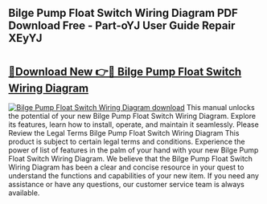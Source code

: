 ## Bilge Pump Float Switch Wiring Diagram PDF Download Free - Part-oYJ User Guide Repair XEyYJ

# <h2><a href="http://dfpbts.blite.top/?on=Bilge+Pump+Float+Switch+Wiring+Diagram">🔗Download New 👉🔴 Bilge Pump Float Switch Wiring Diagram</a></h2>

[![Bilge Pump Float Switch Wiring Diagram download](https://i.imgur.com/lujVjoI.png)](http://dfpbts.blite.top/?on=Bilge+Pump+Float+Switch+Wiring+Diagram)
This manual unlocks the potential of your new Bilge Pump Float Switch Wiring Diagram. Explore its features, learn how to install, operate, and maintain it seamlessly. Please Review the Legal Terms Bilge Pump Float Switch Wiring Diagram This product is subject to certain legal terms and conditions. Experience the power of list of features in the palm of your hand with your new Bilge Pump Float Switch Wiring Diagram. We believe that the Bilge Pump Float Switch Wiring Diagram has been a clear and concise resource in your quest to understand the functions and capabilities of your new item. If you need any assistance or have any questions, our customer service team is always available.
